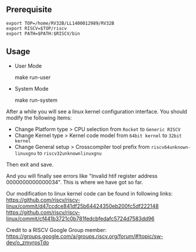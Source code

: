 ## Prerequisite

    export TOP=/home/RV32B/LL1400012989/RV32B
    export RISCV=$TOP/riscv
    export PATH=$PATH:$RISCV/bin

## Usage

- User Mode

    make run-user
  
- System Mode

    make run-system

After a while you will see a linux kernel configuration interface. You should modify the following items:

* Change Platform type ­> CPU selection from `Rocket` to `Generic RISC­V`
* Change Kernel type ­> Kernel code model from `64­bit kernel` to `32­bit kernel`
* Change General setup ­> Cross­compiler tool prefix from `riscv64­unknown­linux­gnu­` to `riscv32­unknown­linux­gnu­`
  
Then exit and save.

And you will finally see errors like "Invalid htif register address 0000000000000034". This is where we have got so far.

Our modification to linux kernel code can be found in following links:
https://github.com/riscv/riscv-linux/commit/d47ccdce841df25b64424350eb200fc5df222148
https://github.com/riscv/riscv-linux/commit/cf441b3721c0b781fedcbfedafc5724d7583dd96

Credit to a RISCV Google Group member:
https://groups.google.com/a/groups.riscv.org/forum/#!topic/sw-dev/o_zmyrpsTdo
